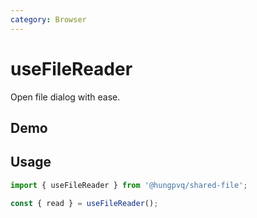 ```yaml
---
category: Browser
---
```


<script setup>
import Demo from './demo.vue'
</script>

# useFileReader

<FunctionInfo :frontmatter="$frontmatter" package="Share - File" fn="useFileReader" />
Open file dialog with ease.

## Demo

<DemoContainer>
  <Demo />
</DemoContainer>

## Usage

```ts
import { useFileReader } from '@hungpvq/shared-file';

const { read } = useFileReader();
```
